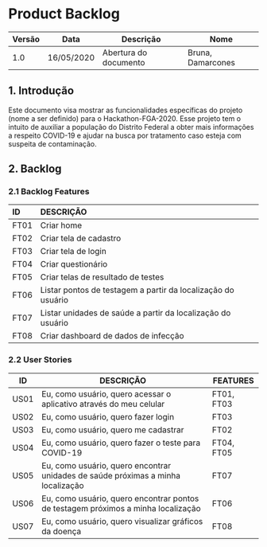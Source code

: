 # Product Backlog

| Versão | Data | Descrição | Nome |
|--------|------|-----------|------|
|1.0|16/05/2020| Abertura do documento | Bruna, Damarcones |


## 1. Introdução

Este documento visa mostrar as funcionalidades específicas do projeto (nome a ser definido) para o Hackathon-FGA-2020. Esse projeto tem o intuito de auxiliar a população do Distrito Federal a obter mais informações a respeito COVID-19 e ajudar na busca por tratamento caso esteja com suspeita de contaminação.

## 2. Backlog

### 2.1 Backlog Features

| ID | DESCRIÇÃO |
|:----|:-----------|
|FT01| Criar home
|FT02| Criar tela de cadastro
|FT03| Criar tela de login
|FT04| Criar questionário 
|FT05| Criar telas de resultado de testes
|FT06| Listar pontos de testagem a partir da localização do usuário
|FT07| Listar unidades de saúde a partir da localização do usuário
|FT08| Criar dashboard de dados de infecção 

### 2.2 User Stories

ID | DESCRIÇÃO | FEATURES
---|-----------|---------
US01 | Eu, como usuário, quero acessar o aplicativo através do meu celular | FT01, FT03
US02 | Eu, como usuário, quero fazer login | FT03
US03 | Eu, como usuário, quero me cadastrar | FT02
US04 | Eu, como usuário, quero fazer o teste para COVID-19 |FT04, FT05
US05 | Eu, como usuário, quero encontrar unidades de saúde próximas a minha localização | FT07
US06 | Eu, como usuário, quero encontrar pontos de testagem próximos a minha localização | FT06
US07 | Eu, como usuário, quero visualizar gráficos da doença | FT08
